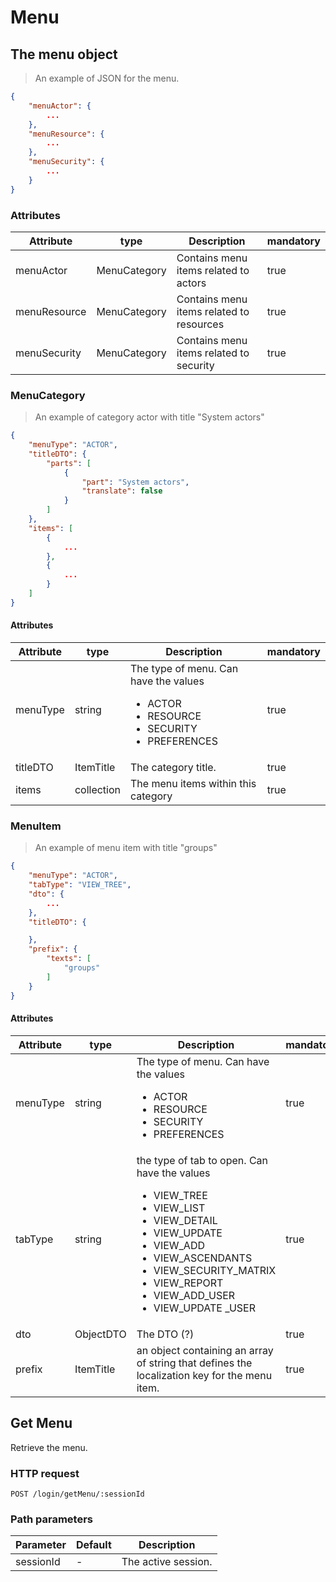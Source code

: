 # Menu

## The menu object

> An example of JSON for the menu.

```json
{
    "menuActor": {
        ...
    },
    "menuResource": {
        ...
    },
    "menuSecurity": {
        ...
    }
}
```

### Attributes

Attribute | type | Description  | mandatory
----------|------|--------------|----------
menuActor | MenuCategory | Contains menu items related to actors | true
menuResource | MenuCategory | Contains menu items related to resources | true
menuSecurity | MenuCategory | Contains menu items related to security | true

### MenuCategory

> An example of category actor with title "System actors"

```json
{
    "menuType": "ACTOR",
    "titleDTO": {
        "parts": [
            {
                "part": "System actors",
                "translate": false
            }
        ]
    },
    "items": [
        {
            ...
        },
        { 
            ...
        }
    ]
}
```
#### Attributes

Attribute | type | Description  | mandatory
----------|------|--------------|----------
menuType | string | The type of menu. Can have the values <ul><li>ACTOR</li><li>RESOURCE</li><li>SECURITY</li><li>PREFERENCES</li></ul> | true
titleDTO | ItemTitle | The category title. | true
items | collection | The menu items within this category | true

### MenuItem

> An example of menu item with title "groups"

```json
{
    "menuType": "ACTOR",
    "tabType": "VIEW_TREE",
    "dto": {
        ...
    },
    "titleDTO": {

    },
    "prefix": {
        "texts": [
            "groups"
        ]
    }
}
```

#### Attributes

Attribute | type | Description  | mandatory
----------|------|--------------|----------
menuType | string | The type of menu. Can have the values <ul><li>ACTOR</li><li>RESOURCE</li><li>SECURITY</li><li>PREFERENCES</li></ul> | true
tabType | string | the type of tab to open. Can have the values <ul><li>VIEW_TREE</li><li>VIEW_LIST</li><li>VIEW_DETAIL</li><li>VIEW_UPDATE</li><li>VIEW_ADD</li><li>VIEW_ASCENDANTS</li><li>VIEW_SECURITY_MATRIX</li><li>VIEW_REPORT</li><li>VIEW_ADD_USER</li><li>VIEW_UPDATE _USER</li></ul> | true
dto | ObjectDTO | The DTO (?) | true
prefix | ItemTitle | an object containing an array of string that defines the localization key for the menu item. | true

## Get Menu

Retrieve the menu.

### HTTP request

`POST /login/getMenu/:sessionId`

### Path parameters

Parameter | Default | Description
----------|---------|------------
sessionId | - | The active session.